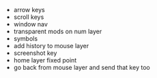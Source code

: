 -   arrow keys
-   scroll keys
-   window nav
-   transparent mods on num layer
-   symbols
-   add history to mouse layer
-   screenshot key
-   home layer fixed point
-   go back from mouse layer and send that key too
